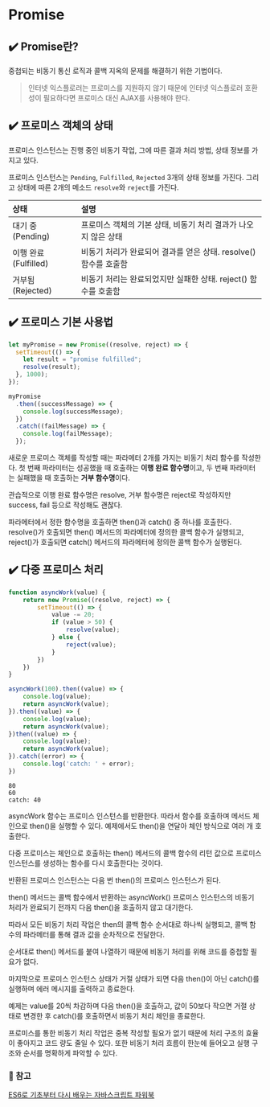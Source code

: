 # Promise

## ✔️ Promise란?

중첩되는 비동기 통신 로직과 콜백 지옥의 문제를 해결하기 위한 기법이다.

> 인터넷 익스플로러는 프로미스를 지원하지 않기 때문에 인터넷 익스플로러 호환성이 필요하다면 프로미스 대신 AJAX를 사용해야 한다.

## ✔️ 프로미스 객체의 상태

프로미스 인스턴스는 진행 중인 비동기 작업, 그에 따른 결과 처리 방법, 상태 정보를 가지고 있다.

프로미스 인스턴스는 `Pending`, `Fulfilled`, `Rejected` 3개의 상태 정보를 가진다. 그리고 상태에 따른 2개의 메소드 `resolve`와 `reject`를 가진다.

| 상태                 | 설명                                                             |
| :------------------- | :--------------------------------------------------------------- |
| 대기 중(Pending)     | 프로미스 객체의 기본 상태, 비동기 처리 결과가 나오지 않은 상태   |
| 이행 완료(Fulfilled) | 비동기 처리가 완료되어 결과를 얻은 상태. resolve() 함수를 호출함 |
| 거부됨(Rejected)     | 비동기 처리는 완료되었지만 실패한 상태. reject() 함수를 호출함   |

## ✔️ 프로미스 기본 사용법

```javascript
let myPromise = new Promise((resolve, reject) => {
  setTimeout(() => {
    let result = "promise fulfilled";
    resolve(result);
  }, 1000);
});

myPromise
  .then((successMessage) => {
    console.log(successMessage);
  })
  .catch((failMessage) => {
    console.log(failMessage);
  });
```

새로운 프로미스 객체를 작성할 때는 파라메터 2개를 가지는 비동기 처리 함수를 작성한다. 첫 번째 파라미터는 성공했을 때 호출하는 **이행 완료 함수명**이고, 두 번째 파라미터는 실패했을 때 호출하는 **거부 함수명**이다.

관습적으로 이행 완료 함수명은 resolve, 거부 함수명은 reject로 작성하지만 success, fail 등으로 작성해도 괜찮다.

파라메터에서 정한 함수명을 호출하면 then()과 catch() 중 하나를 호출한다. resolve()가 호출되면 then() 메서드의 파라메터에 정의한 콜백 함수가 실행되고, reject()가 호출되면 catch() 메서드의 파라메터에 정의한 콜백 함수가 실행된다.

## ✔️ 다중 프로미스 처리

```javascript
function asyncWork(value) {
    return new Promise((resolve, reject) => {
        setTimeout(() => {
            value -= 20;
            if (value > 50) {
                resolve(value);
            } else {
                reject(value);
            }
        })
    })
}

asyncWork(100).then((value) => {
    console.log(value);
    return asyncWork(value);
}).then((value) => {
    console.log(value);
    return asyncWork(value);
})then((value) => {
    console.log(value);
    return asyncWork(value);
}).catch((error) => {
    console.log('catch: ' + error);
})
```

```console
80
60
catch: 40
```

asyncWork 함수는 프로미스 인스턴스를 반환한다. 따라서 함수를 호출하며 메서드 체인으로 then()을 실행할 수 있다. 예제에서도 then()을 연달아 체인 방식으로 여러 개 호출한다.

다중 프로미스는 체인으로 호출하는 then() 메서드의 콜백 함수의 리턴 값으로 프로미스 인스턴스를 생성하는 함수를 다시 호출한다는 것이다.

반환된 프로미스 인스턴스는 다음 번 then()의 프로미스 인스턴스가 된다.

then() 메서드는 콜백 함수에서 반환하는 asyncWork() 프로미스 인스턴스의 비동기 처리가 완료되기 전까지 다음 then()을 호출하지 않고 대기한다.

따라서 모든 비동기 처리 작업은 then의 콜백 함수 순서대로 하나씩 실행되고, 콜백 함수의 파라메터를 통해 결과 값을 순차적으로 전달한다.

순서대로 then() 메서드를 붙여 나열하기 때문에 비동기 처리를 위해 코드를 중첩할 필요가 없다.

마지막으로 프로미스 인스턴스 상태가 거절 상태가 되면 다음 then()이 아닌 catch()를 실행하며 에러 메시지를 출력하고 종료한다.

예제는 value를 20씩 차감하며 다음 then()을 호출하고, 값이 50보다 작으면 거절 상태로 변경한 후 catch()를 호출하면서 비동기 처리 체인을 종료한다.

프로미스를 통한 비동기 처리 작업은 중복 작성할 필요가 없기 때문에 처리 구조의 효율이 좋아지고 코드 량도 줄일 수 있다. 또한 비동기 처리 흐름이 한눈에 들어오고 실행 구조와 순서를 명확하게 파악할 수 있다.

### 🚩 참고

[ES6로 기초부터 다시 배우는 자바스크립트 파워북](http://www.yes24.com/Product/Goods/93235652)
